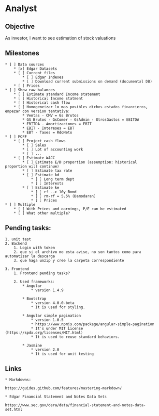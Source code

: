 # Analyst

## Objective

As investor, I want to see estimation of stock valuations

	
	
## Milestones	
	* [ ] Data sources
		* [x] Edgar Datasets
		* [ ] Current files
			* [ ] Edgar Indexes
			* [ ] Download current submissions on demand (documental DB)
		* [ ] Prices
	* [ ] Show raw balances
		* [ ] Estimate standard Income statement
		* [ ] Historical Income statment
		* [ ] Historical cash flow
		* [ ] Homogeneizar lo mas posibles dichos estados financieros, empezar con version tentativa:
			* Ventas - CMV = Gs Brutos
			* GS Brutos - GsComer - GsAdmin - OtrosGastos = EBITDA
			* EBITDA - Amortizaciones = EBIT
			* EBIT - Intereses = EBT
			* EBT - Taxes = RdoNeto
	* [ ] FCFF
		* [ ] Project cash flows
			* [ ] Sales
			* [ ] Lot of accounting work
			* [ ] ...
		* [ ] Estimate WACC
			* [ ] Estimate E/D proportion (assumption: historical proportion will continue)
			* [ ] Estimate tax rate
			* [ ] Estimate kd
				* [ ] Long term dept
				* [ ] Interests
			* [ ] Estimate ke
				* [ ] rf --> 10y Bond
				* [ ] rm-rf = 5.5% (Damodaran)
				* [ ] Prices
	* [ ] Multiple
		* [ ] With Prices and earnings, P/E can be estimated
		* [ ] What other multiple?

## Pending tasks:
	1. unit test
	2. Backend
		1. Login with token
		2. que si el archivo no esta avise, no son tantos como para automatizar la descarga
		3. que haga unzip y cree la carpeta correspondiente
		
	3. Frontend
		1. Frontend pending tasks?

		2. Used frameworks:
			* Angular 
				* version 1.4.9

			* Bootstrap 
				* version 4.0.0-beta
				* It is used for styling.

			* Angular simple pagination
				* version 1.0.5
				* https://www.npmjs.com/package/angular-simple-pagination
				* It's under MIT License (https://spdx.org/licenses/MIT.html)
				* It is used to reuse standard behaviors.

			* Jasmine 
				* version 2.0
				* It is used for unit testing
			
## Links
	* Markdowns: 
	
	https://guides.github.com/features/mastering-markdown/
	
	* Edgar Financial Statement and Notes Data Sets
	
	https://www.sec.gov/dera/data/financial-statement-and-notes-data-set.html
	
